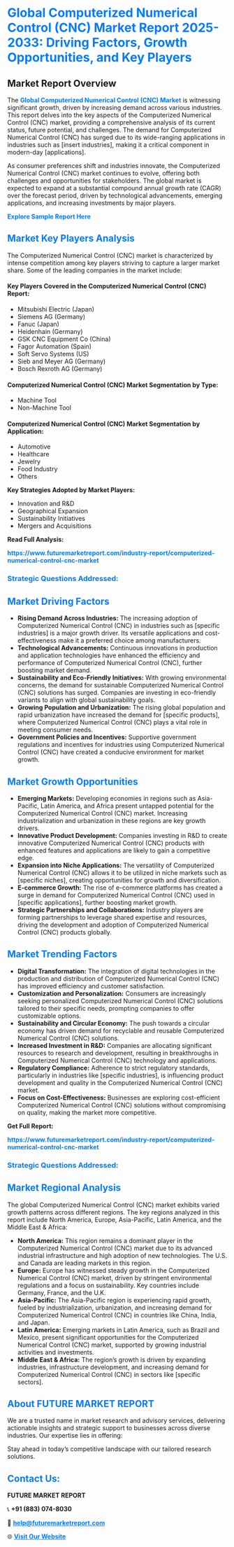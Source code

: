 <h1 style="color: #007BFF;">Global Computerized Numerical Control (CNC) Market Report 2025-2033: Driving Factors, Growth Opportunities, and Key Players</h1>

<section id="overview">
<h2>Market Report Overview</h2>
<p>The <a href="https://www.futuremarketreport.com/industry-report/computerized-numerical-control-cnc-market" style="color: #007BFF; text-decoration: none;"><strong>Global Computerized Numerical Control (CNC) Market</strong></a> is witnessing significant growth, driven by increasing demand across various industries. This report delves into the key aspects of the Computerized Numerical Control (CNC) market, providing a comprehensive analysis of its current status, future potential, and challenges. The demand for Computerized Numerical Control (CNC) has surged due to its wide-ranging applications in industries such as [insert industries], making it a critical component in modern-day [applications].</p>
<p>As consumer preferences shift and industries innovate, the Computerized Numerical Control (CNC) market continues to evolve, offering both challenges and opportunities for stakeholders. The global market is expected to expand at a substantial compound annual growth rate (CAGR) over the forecast period, driven by technological advancements, emerging applications, and increasing investments by major players.</p>
</section>

<section id="overview">
<p><a href="https://www.futuremarketreport.com/request-sample/reportId=45948" style="color: #007BFF; text-decoration: none;"><strong>Explore Sample Report Here</strong></a></p>
</section>

<section id="key-players">
<h2 style="color: #007BFF;">Market Key Players Analysis</h2>
<p>The Computerized Numerical Control (CNC) market is characterized by intense competition among key players striving to capture a larger market share. Some of the leading companies in the market include:</p>
<h4>Key Players Covered in the Computerized Numerical Control (CNC) Report:</h4>
<ul><li>Mitsubishi Electric (Japan)</li><li>Siemens AG (Germany)</li><li>Fanuc (Japan)</li><li>Heidenhain (Germany)</li><li>GSK CNC Equipment Co (China)</li><li>Fagor Automation (Spain)</li><li>Soft Servo Systems (US)</li><li>Sieb and Meyer AG (Germany)</li><li>Bosch Rexroth AG (Germany)</li></ul>
<h4>Computerized Numerical Control (CNC) Market Segmentation by Type:</h4>
<ul><li>Machine Tool</li><li>Non-Machine Tool</li></ul>

<h4>Computerized Numerical Control (CNC) Market Segmentation by Application:</h4>
<ul><li>Automotive</li><li>Healthcare</li><li>Jewelry</li><li>Food Industry</li><li>Others</li></ul>
<p><strong>Key Strategies Adopted by Market Players:</strong></p>
<ul>
<li>Innovation and R&D</li>
<li>Geographical Expansion</li>
<li>Sustainability Initiatives</li>
<li>Mergers and Acquisitions</li>
</ul>
</section>

<section>
<p><strong>Read Full Analysis: </strong></p><a href="https://www.futuremarketreport.com/industry-report/computerized-numerical-control-cnc-market" style="color: #007BFF; text-decoration: none;"><strong>https://www.futuremarketreport.com/industry-report/computerized-numerical-control-cnc-market</strong></a>
<h3 style="color: #007BFF;">Strategic Questions Addressed:</h3>
</section>

<section id="driving-factors">
<h2 style="color: #007BFF;">Market Driving Factors</h2>
<ul>
<li><strong>Rising Demand Across Industries:</strong> The increasing adoption of Computerized Numerical Control (CNC) in industries such as [specific industries] is a major growth driver. Its versatile applications and cost-effectiveness make it a preferred choice among manufacturers.</li>
<li><strong>Technological Advancements:</strong> Continuous innovations in production and application technologies have enhanced the efficiency and performance of Computerized Numerical Control (CNC), further boosting market demand.</li>
<li><strong>Sustainability and Eco-Friendly Initiatives:</strong> With growing environmental concerns, the demand for sustainable Computerized Numerical Control (CNC) solutions has surged. Companies are investing in eco-friendly variants to align with global sustainability goals.</li>
<li><strong>Growing Population and Urbanization:</strong> The rising global population and rapid urbanization have increased the demand for [specific products], where Computerized Numerical Control (CNC) plays a vital role in meeting consumer needs.</li>
<li><strong>Government Policies and Incentives:</strong> Supportive government regulations and incentives for industries using Computerized Numerical Control (CNC) have created a conducive environment for market growth.</li>
</ul>
</section>

<section id="growth-opportunities">
<h2 style="color: #007BFF;">Market Growth Opportunities</h2>
<ul>
<li><strong>Emerging Markets:</strong> Developing economies in regions such as Asia-Pacific, Latin America, and Africa present untapped potential for the Computerized Numerical Control (CNC) market. Increasing industrialization and urbanization in these regions are key growth drivers.</li>
<li><strong>Innovative Product Development:</strong> Companies investing in R&D to create innovative Computerized Numerical Control (CNC) products with enhanced features and applications are likely to gain a competitive edge.</li>
<li><strong>Expansion into Niche Applications:</strong> The versatility of Computerized Numerical Control (CNC) allows it to be utilized in niche markets such as [specific niches], creating opportunities for growth and diversification.</li>
<li><strong>E-commerce Growth:</strong> The rise of e-commerce platforms has created a surge in demand for Computerized Numerical Control (CNC) used in [specific applications], further boosting market growth.</li>
<li><strong>Strategic Partnerships and Collaborations:</strong> Industry players are forming partnerships to leverage shared expertise and resources, driving the development and adoption of Computerized Numerical Control (CNC) products globally.</li>
</ul>
</section>

<section id="trending-factors">
<h2 style="color: #007BFF;">Market Trending Factors</h2>
<ul>
<li><strong>Digital Transformation:</strong> The integration of digital technologies in the production and distribution of Computerized Numerical Control (CNC) has improved efficiency and customer satisfaction.</li>
<li><strong>Customization and Personalization:</strong> Consumers are increasingly seeking personalized Computerized Numerical Control (CNC) solutions tailored to their specific needs, prompting companies to offer customizable options.</li>
<li><strong>Sustainability and Circular Economy:</strong> The push towards a circular economy has driven demand for recyclable and reusable Computerized Numerical Control (CNC) solutions.</li>
<li><strong>Increased Investment in R&D:</strong> Companies are allocating significant resources to research and development, resulting in breakthroughs in Computerized Numerical Control (CNC) technology and applications.</li>
<li><strong>Regulatory Compliance:</strong> Adherence to strict regulatory standards, particularly in industries like [specific industries], is influencing product development and quality in the Computerized Numerical Control (CNC) market.</li>
<li><strong>Focus on Cost-Effectiveness:</strong> Businesses are exploring cost-efficient Computerized Numerical Control (CNC) solutions without compromising on quality, making the market more competitive.</li>
</ul>
</section>

<section>
<p><strong>Get Full Report: </strong></p><a href="https://www.futuremarketreport.com/industry-report/computerized-numerical-control-cnc-market" style="color: #007BFF; text-decoration: none;"><strong>https://www.futuremarketreport.com/industry-report/computerized-numerical-control-cnc-market</strong></a>
<h3 style="color: #007BFF;">Strategic Questions Addressed:</h3>
</section>


<section id="regional-analysis">
<h2 style="color: #007BFF;">Market Regional Analysis</h2>
<p>The global Computerized Numerical Control (CNC) market exhibits varied growth patterns across different regions. The key regions analyzed in this report include North America, Europe, Asia-Pacific, Latin America, and the Middle East & Africa:</p>
<ul>
<li><strong>North America:</strong> This region remains a dominant player in the Computerized Numerical Control (CNC) market due to its advanced industrial infrastructure and high adoption of new technologies. The U.S. and Canada are leading markets in this region.</li>
<li><strong>Europe:</strong> Europe has witnessed steady growth in the Computerized Numerical Control (CNC) market, driven by stringent environmental regulations and a focus on sustainability. Key countries include Germany, France, and the U.K.</li>
<li><strong>Asia-Pacific:</strong> The Asia-Pacific region is experiencing rapid growth, fueled by industrialization, urbanization, and increasing demand for Computerized Numerical Control (CNC) in countries like China, India, and Japan.</li>
<li><strong>Latin America:</strong> Emerging markets in Latin America, such as Brazil and Mexico, present significant opportunities for the Computerized Numerical Control (CNC) market, supported by growing industrial activities and investments.</li>
<li><strong>Middle East & Africa:</strong> The region’s growth is driven by expanding industries, infrastructure development, and increasing demand for Computerized Numerical Control (CNC) in sectors like [specific sectors].</li>
</ul>
</section>

<footer>
<h2 style="color: #007BFF;">About FUTURE MARKET REPORT</h2>
<p>We are a trusted name in market research and advisory services, delivering actionable insights and strategic support to businesses across diverse industries. Our expertise lies in offering:</p>

<p>Stay ahead in today’s competitive landscape with our tailored research solutions.</p>

<h2 style="color: #007BFF;">Contact Us:</h2>
<p><strong>FUTURE MARKET REPORT</strong></p>
<p>📞 <strong>+91 (883) 074-8030</strong></p>
<p>📧 <strong><a href="mailto:help@futuremarketreport.com" style="color: #007BFF;">help@futuremarketreport.com</a></strong></p>
<p>🌐 <strong><a href="https://www.futuremarketreport.com/" style="color: #007BFF;">Visit Our Website</a></strong></p>
</footer>